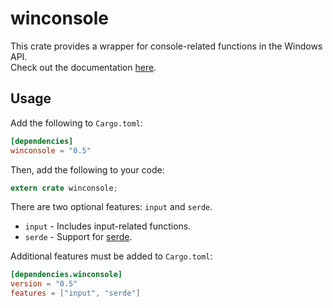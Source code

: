 # winconsole
This crate provides a wrapper for console-related functions in the Windows API.  
Check out the documentation [here](https://docs.rs/winconsole/0.5.0/x86_64-pc-windows-msvc/winconsole/).

## Usage
Add the following to `Cargo.toml`:
```toml
[dependencies]
winconsole = "0.5"
```
Then, add the following to your code:
```rust
extern crate winconsole;
```

There are two optional features: `input` and `serde`.  
* `input` - Includes input-related functions.
* `serde` - Support for [serde](https://serde.rs/).

Additional features must be added to `Cargo.toml`:
```toml
[dependencies.winconsole]
version = "0.5"
features = ["input", "serde"]
```